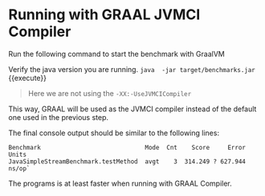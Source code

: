 
# Running with GRAAL JVMCI Compiler 

Run the following command to start the benchmark with GraalVM  

Verify the java version you are running. 
`java  -jar target/benchmarks.jar `{{execute}}

> Here we are not using the  `-XX:-UseJVMCICompiler` 

This way, GRAAL will be used as the JVMCI compiler instead of the default one used in the previous step.

The final console output should be similar to the following lines:
```
Benchmark                             Mode  Cnt    Score     Error  Units
JavaSimpleStreamBenchmark.testMethod  avgt    3  314.249 ? 627.944  ns/op`
```

The programs is at least  faster when running with GRAAL Compiler.
